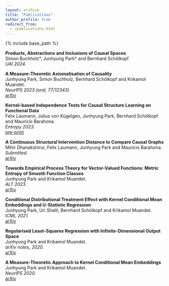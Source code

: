 ```yaml
---
layout: archive
title: "Publications"
author_profile: true
redirect_from:
  - /publications.html
---
```



{% include base_path %}


**Products, Abstractions and Inclusions of Causal Spaces**  
Simon Buchholz\*, Junhyung Park\* and Bernhard Schölkopf  
*UAI 2024.*  


**A Measure-Theoretic Axiomatisation of Causality**  
Junhyung Park, Simon Buchholz, Bernhard Schölkopf and Krikamol Muandet.  
*NeurIPS 2023 (oral, 77/12343).*  
[arXiv](https://arxiv.org/abs/2305.17139)


**Kernel-based Independence Tests for Causal Structure Learning on Functional Data**  
Felix Laumann, Julius von Kügelgen, Junhyung Park, Bernhard Schölkopf and Mauricio Barahona.  
*Entropy 2023.*  
[pre-print](https://www.preprints.org/manuscript/202310.1816/v1)


**A Continuous Structural Intervention Distance to Compare Causal Graphs**  
Mihir Dhanakshirur, Felix Laumann, Junhyung Park and Mauricio Barahona.  
*Submitted.*  
[arXiv](https://arxiv.org/abs/2307.16452)


**Towards Empirical Process Theory for Vector-Valued Functions: Metric Entropy of Smooth Function Classes**  
Junhyung Park and Krikamol Muandet.  
*ALT 2023.*  
[arXiv](https://arxiv.org/abs/2202.04415)


**Conditional Distributional Treatment Effect with Kernel Conditional Mean Embeddings and U-Statistic Regression**  
Junhyung Park, Uri Shalit, Bernhard Schölkopf and Krikamol Muandet.  
*ICML 2021.*  
[arXiv](https://arxiv.org/abs/2102.08208)


**Regularised Least-Squares Regression with Infinite-Dimensional Output Space**  
Junhyung Park and Krikamol Muandet.  
*arXiv notes, 2020.*  
[arXiv](https://arxiv.org/abs/2010.10973)


**A Measure-Theoretic Approach to Kernel Conditional Mean Embeddings**  
Junhyung Park and Krikamol Muandet.  
*NeurIPS 2020.*  
[arXiv](https://arxiv.org/abs/2002.03689)

